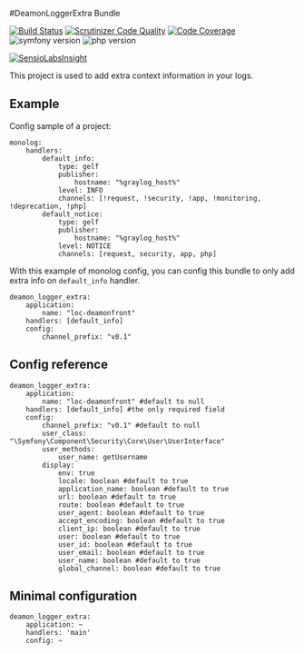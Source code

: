 #DeamonLoggerExtra Bundle

[![Build Status](https://travis-ci.org/FrDeamon/logger-extra-bundle.svg?branch=master&style=flat)](https://travis-ci.org/FrDeamon/logger-extra-bundle)
[![Scrutinizer Code Quality](https://scrutinizer-ci.com/g/FrDeamon/logger-extra-bundle/badges/quality-score.png?b=master)](https://scrutinizer-ci.com/g/FrDeamon/logger-extra-bundle/?branch=master)
[![Code Coverage](https://scrutinizer-ci.com/g/FrDeamon/logger-extra-bundle/badges/coverage.png?b=master)](https://scrutinizer-ci.com/g/FrDeamon/logger-extra-bundle/?branch=master)
![symfony version](https://img.shields.io/badge/symfony->=2.7,%20>=3.0-blue.svg)
![php version](https://img.shields.io/badge/php->=5.6.0,%20>=7-blue.svg)


[![SensioLabsInsight](https://insight.sensiolabs.com/projects/5a913c84-a190-40f7-9e46-3c2052692fcd/big.png)](https://insight.sensiolabs.com/projects/5a913c84-a190-40f7-9e46-3c2052692fcd)


This project is used to add extra context information in your logs.

## Example

Config sample of a project:

```
monolog:
    handlers:
        default_info:
            type: gelf
            publisher:
                hostname: "%graylog_host%"
            level: INFO
            channels: [!request, !security, !app, !monitoring, !deprecation, !php]
        default_notice:
            type: gelf
            publisher:
                hostname: "%graylog_host%"
            level: NOTICE
            channels: [request, security, app, php]
```            

With this example of monolog config, you can config this bundle to only add extra info on `default_info` handler.

```
deamon_logger_extra:
    application:  
        name: "loc-deamonfront"
    handlers: [default_info]
    config:
        channel_prefix: "v0.1"
```

## Config reference

```
deamon_logger_extra:
    application:
        name: "loc-deamonfront" #default to null 
    handlers: [default_info] #the only required field
    config:
        channel_prefix: "v0.1" #default to null
        user_class: "\Symfony\Component\Security\Core\User\UserInterface"
        user_methods:
            user_name: getUsername
        display:
            env: true
            locale: boolean #default to true
            application_name: boolean #default to true
            url: boolean #default to true
            route: boolean #default to true
            user_agent: boolean #default to true
            accept_encoding: boolean #default to true
            client_ip: boolean #default to true
            user: boolean #default to true
            user_id: boolean #default to true
            user_email: boolean #default to true
            user_name: boolean #default to true
            global_channel: boolean #default to true
```
## Minimal configuration

```
deamon_logger_extra:
    application: ~
    handlers: 'main'
    config: ~
```
